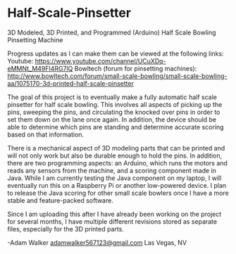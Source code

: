 # Half-Scale-Pinsetter
3D Modeled, 3D Printed, and Programmed (Arduino) Half Scale Bowling Pinsetting Machine

Progress updates as I can make them can be viewed at the following links:
Youtube: https://www.youtube.com/channel/UCuXDq-eMMNt_M49FI4RG7lQ
Bowltech (forum for pinsetting machines): http://www.bowltech.com/forum/small-scale-bowling/small-scale-bowling-aa/1075170-3d-printed-half-scale-pinsetter

The goal of this project is to eventually make a fully automatic half scale pinsetter for half scale bowling. This involves all aspects of picking up the pins, sweeping the pins, and circulating the knocked over pins in order to set them down on the lane once again. In addition, the device should be able to determine which pins are standing and determine accurate scoring based on that information.

There is a mechanical aspect of 3D modeling parts that can be printed and will not only work but also be durable enough to hold the pins. In addition, there are two programming aspects: an Arduino, which runs the motors and reads any sensors from the machine, and a scoring component made in Java. While I am currently testing the Java component on my laptop, I will eventually run this on a Raspberry Pi or another low-powered device. I plan to release the Java scoring for other small scale bowlers once I have a more stable and feature-packed software.

Since I am uploading this after I have already been working on the project for several months, I have multiple different revisions stored as separate files, especially for the 3D printed parts. 

-Adam Walker
adamwalker567123@gmail.com
Las Vegas, NV
